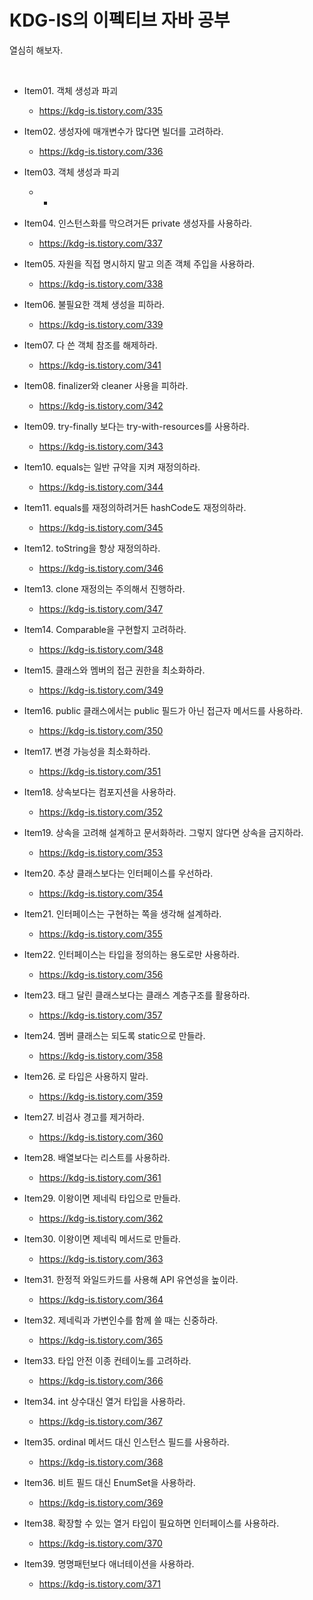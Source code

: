 # KDG-IS의 이펙티브 자바 공부
열심히 해보자.

<br />

- Item01. 객체 생성과 파괴
  - https://kdg-is.tistory.com/335

- Item02. 생성자에 매개변수가 많다면 빌더를 고려하라.
  - https://kdg-is.tistory.com/336

- Item03. 객체 생성과 파괴
  - -

- Item04. 인스턴스화를 막으려거든 private 생성자를 사용하라.
  - https://kdg-is.tistory.com/337

- Item05. 자원을 직접 명시하지 말고 의존 객체 주입을 사용하라.
  - https://kdg-is.tistory.com/338

- Item06. 불필요한 객체 생성을 피하라.
  - https://kdg-is.tistory.com/339

- Item07. 다 쓴 객체 참조를 해제하라.
  - https://kdg-is.tistory.com/341

- Item08. finalizer와 cleaner 사용을 피하라.
  - https://kdg-is.tistory.com/342

- Item09. try-finally 보다는 try-with-resources를 사용하라.
  - https://kdg-is.tistory.com/343

- Item10. equals는 일반 규약을 지켜 재정의하라.
  - https://kdg-is.tistory.com/344

- Item11. equals를 재정의하려거든 hashCode도 재정의하라.
  - https://kdg-is.tistory.com/345

- Item12. toString을 항상 재정의하라.
  - https://kdg-is.tistory.com/346

- Item13. clone 재정의는 주의해서 진행하라.
  - https://kdg-is.tistory.com/347

- Item14. Comparable을 구현할지 고려하라.
  - https://kdg-is.tistory.com/348

- Item15. 클래스와 멤버의 접근 권한을 최소화하라.
  - https://kdg-is.tistory.com/349

- Item16. public 클래스에서는 public 필드가 아닌 접근자 메서드를 사용하라.
  - https://kdg-is.tistory.com/350

- Item17. 변경 가능성을 최소화하라.
  - https://kdg-is.tistory.com/351

- Item18. 상속보다는 컴포지션을 사용하라.
  - https://kdg-is.tistory.com/352

- Item19. 상속을 고려해 설계하고 문서화하라. 그렇지 않다면 상속을 금지하라.
  - https://kdg-is.tistory.com/353

- Item20. 추상 클래스보다는 인터페이스를 우선하라.
  - https://kdg-is.tistory.com/354

- Item21. 인터페이스는 구현하는 쪽을 생각해 설계하라.
  - https://kdg-is.tistory.com/355

- Item22. 인터페이스는 타입을 정의하는 용도로만 사용하라.
  - https://kdg-is.tistory.com/356

- Item23. 태그 달린 클래스보다는 클래스 계층구조를 활용하라.
  - https://kdg-is.tistory.com/357

- Item24. 멤버 클래스는 되도록 static으로 만들라.
  - https://kdg-is.tistory.com/358

- Item26. 로 타입은 사용하지 말라.
  - https://kdg-is.tistory.com/359

- Item27. 비검사 경고를 제거하라.
  - https://kdg-is.tistory.com/360

- Item28. 배열보다는 리스트를 사용하라.
  - https://kdg-is.tistory.com/361

- Item29. 이왕이면 제네릭 타입으로 만들라.
  - https://kdg-is.tistory.com/362

- Item30. 이왕이면 제네릭 메서드로 만들라.
  - https://kdg-is.tistory.com/363

- Item31. 한정적 와일드카드를 사용해 API 유연성을 높이라.
  - https://kdg-is.tistory.com/364

- Item32. 제네릭과 가변인수를 함께 쓸 때는 신중하라.
  - https://kdg-is.tistory.com/365

- Item33. 타입 안전 이종 컨테이노를 고려하라.
  - https://kdg-is.tistory.com/366

- Item34. int 상수대신 열거 타입을 사용하라.
  - https://kdg-is.tistory.com/367

- Item35. ordinal 메서드 대신 인스턴스 필드를 사용하라.
  - https://kdg-is.tistory.com/368

- Item36. 비트 필드 대신 EnumSet을 사용하라.
  - https://kdg-is.tistory.com/369


- Item38. 확장할 수 있는 열거 타입이 필요하면 인터페이스를 사용하라.
  - https://kdg-is.tistory.com/370

- Item39. 명명패턴보다 애너테이션을 사용하라.
  - https://kdg-is.tistory.com/371